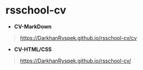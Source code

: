 # rsschool-cv
- **CV-MarkDown**
>  https://DarkhanRyspek.github.io/rsschool-cv/cv

- **CV-HTML/CSS**
>  https://DarkhanRyspek.github.io/rsschool-cv/